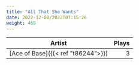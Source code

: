 ```yaml
---
title: "All That She Wants"
date: 2022-12-08/2022T07:15:26
weight: 469
---
```




 Artist | Plays 
----- | -----:
[Ace of Base]({{< ref "t86244">}}) | 3

